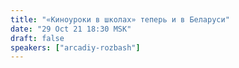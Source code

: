 ```yaml
---
title: "«Киноуроки в школах» теперь и в Беларуси"
date: "29 Oct 21 18:30 MSK"
draft: false
speakers: ["arcadiy-rozbash"]
---
```

